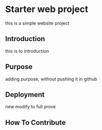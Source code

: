 # Starter web project

this is a simple website project
## Introduction

this is to introduction

## Purpose

adding purpose, without pushing it in github

## Deployment

new modify to full prove

## How To Contribute